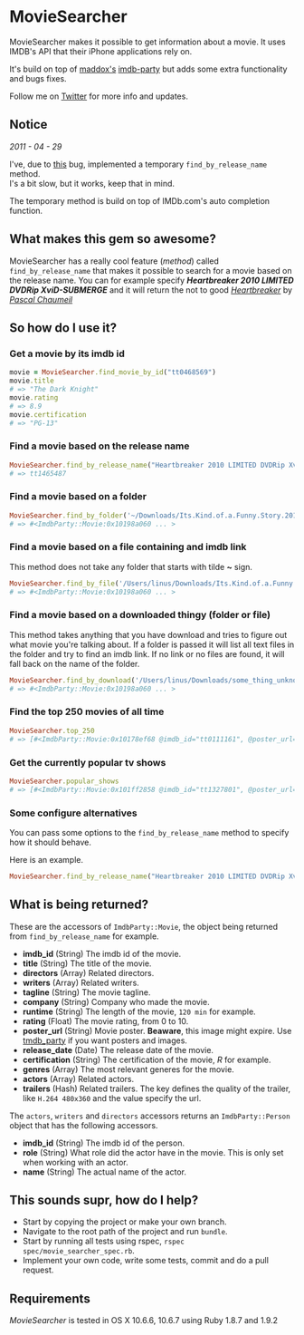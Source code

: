 # MovieSearcher

MovieSearcher makes it possible to get information about a movie.
It uses IMDB's API that their iPhone applications rely on.

It's build on top of [maddox's](https://github.com/maddox) [imdb-party](https://github.com/maddox/imdb-party) but adds some extra functionality and bugs fixes.

Follow me on [Twitter](http://twitter.com/linusoleander) for more info and updates.

## Notice

*2011 - 04 - 29*

I've, due to [this](https://github.com/maddox/imdb-party/issues/8) bug, implemented a temporary `find_by_release_name` method.  
I's a bit slow, but it works, keep that in mind.

The temporary method is build on top of IMDb.com's auto completion function.

## What makes this gem so awesome?

MovieSearcher has a really cool feature (*method*) called `find_by_release_name` that makes it possible to search for a movie based on the release name.
You can for example specify ***Heartbreaker 2010 LIMITED DVDRip XviD-SUBMERGE*** and it will return the not to good [*Heartbreaker*](http://www.imdb.com/title/tt1465487/) by [*Pascal Chaumeil*](http://www.imdb.com/name/nm0154312/)

## So how do I use it?

### Get a movie by its imdb id

```` ruby
movie = MovieSearcher.find_movie_by_id("tt0468569")
movie.title 
# => "The Dark Knight"
movie.rating 
# => 8.9
movie.certification 
# => "PG-13"
````

### Find a movie based on the release name
    
```` ruby
MovieSearcher.find_by_release_name("Heartbreaker 2010 LIMITED DVDRip XviD-SUBMERGE").imdb_id 
# => tt1465487
````
  
### Find a movie based on a folder

```` ruby  
MovieSearcher.find_by_folder('~/Downloads/Its.Kind.of.a.Funny.Story.2010.DVDRip.XviD-AMIABLE')
# => #<ImdbParty::Movie:0x10198a060 ... >
````

### Find a movie based on a file containing and imdb link
  
This method does not take any folder that starts with tilde **~** sign.
  
```` ruby
MovieSearcher.find_by_file('/Users/linus/Downloads/Its.Kind.of.a.Funny.Story.2010.DVDRip.XviD-AMIABLE/its.kind.of.a.funny.story.2010.dvdrip.xvid-amiable.nfo')
# => #<ImdbParty::Movie:0x10198a060 ... >
````

### Find a movie based on a downloaded thingy (folder or file)

This method takes anything that you have download and tries to figure out what movie you're talking about.
If a folder is passed it will list all text files in the folder and try to find an imdb link.
If no link or no files are found, it will fall back on the name of the folder.

```` ruby    
MovieSearcher.find_by_download('/Users/linus/Downloads/some_thing_unknown')
# => #<ImdbParty::Movie:0x10198a060 ... >
````

### Find the top 250 movies of all time

```` ruby
MovieSearcher.top_250 
# => [#<ImdbParty::Movie:0x10178ef68 @imdb_id="tt0111161", @poster_url="http://ia.media-imdb.com/images/M/MV5BMTM2NjEyNzk2OF5BMl5BanBnXkFtZTcwNjcxNjUyMQ@@._V1_.jpg" ... >, ...]
````

### Get the currently popular tv shows

```` ruby
MovieSearcher.popular_shows 
# => [#<ImdbParty::Movie:0x101ff2858 @imdb_id="tt1327801", @poster_url="http://ia.media-imdb.com/images/M/MV5BMTYxMjYxNjQxNl5BMl5BanBnXkFtZTcwNTU5Nzk4Mw@@._V1_.jpg", @year="2009", @title="Glee">, ... ]
````

### Some configure alternatives

You can pass some options to the `find_by_release_name` method to specify how it should behave.

Here is an example.

```` ruby
MovieSearcher.find_by_release_name("Heartbreaker 2010 LIMITED DVDRip XviD-SUBMERGE")
````

## What is being returned?

These are the accessors of `ImdbParty::Movie`, the object being returned from `find_by_release_name` for example.

- **imdb_id** (String) The imdb id of the movie.
- **title** (String) The title of the movie.
- **directors** (Array) Related directors.
- **writers** (Array) Related writers.
- **tagline** (String) The movie tagline.
- **company** (String) Company who made the movie.
- **runtime** (String) The length of the movie, `120 min` for example.
- **rating** (Float) The movie rating, from 0 to 10.
- **poster_url** (String) Movie poster. **Beaware**, this image might expire. Use [tmdb_party](https://github.com/jduff/tmdb_party) if you want posters and images.
- **release_date** (Date) The release date of the movie.
- **certification** (String) The certification of the movie, *R* for example.
- **genres** (Array) The most relevant generes for the movie.
- **actors** (Array) Related actors.
- **trailers** (Hash) Related trailers. The key defines the quality of the trailer, like `H.264 480x360` and the value specify the url.

The `actors`, `writers` and `directors` accessors returns an `ImdbParty::Person` object that has the following accessors.

- **imdb_id** (String) The imdb id of the person.
- **role** (String) What role did the actor have in the movie. This is only set when working with an actor.
- **name** (String) The actual name of the actor.

## This sounds supr, how do I help?

- Start by copying the project or make your own branch.
- Navigate to the root path of the project and run `bundle`.
- Start by running all tests using rspec, `rspec spec/movie_searcher_spec.rb`.
- Implement your own code, write some tests, commit and do a pull request.

## Requirements

*MovieSearcher* is tested in OS X 10.6.6, 10.6.7 using Ruby 1.8.7 and 1.9.2